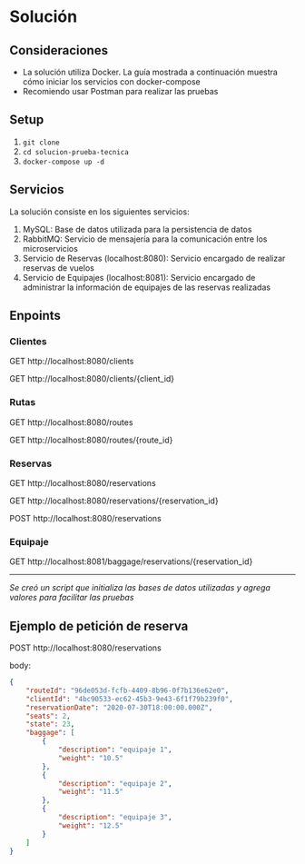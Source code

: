 # Solución

## Consideraciones

- La solución utiliza Docker. La guía mostrada a continuación muestra cómo iniciar los servicios con docker-compose
- Recomiendo usar Postman para realizar las pruebas

## Setup

1. `git clone `
2. `cd solucion-prueba-tecnica`
3. `docker-compose up -d`

## Servicios

La solución consiste en los siguientes servicios:

1. MySQL: Base de datos utilizada para la persistencia de datos
2. RabbitMQ: Servicio de mensajería para la comunicación entre los microservicios
3. Servicio de Reservas  (localhost:8080): Servicio encargado de realizar reservas de vuelos
4. Servicio de Equipajes (localhost:8081): Servicio encargado de administrar la información de equipajes de las reservas realizadas

## Enpoints

### Clientes

GET http://localhost:8080/clients


GET http://localhost:8080/clients/{client_id}

### Rutas

GET http://localhost:8080/routes


GET http://localhost:8080/routes/{route_id}

### Reservas

GET http://localhost:8080/reservations


GET http://localhost:8080/reservations/{reservation_id}




POST http://localhost:8080/reservations

### Equipaje

GET http://localhost:8081/baggage/reservations/{reservation_id}

---

*Se creó un script que initializa las bases de datos utilizadas y agrega valores para facilitar las pruebas*

## Ejemplo de petición de reserva

POST http://localhost:8080/reservations


body:

```json
{
    "routeId": "96de053d-fcfb-4409-8b96-0f7b136e62e0",
    "clientId": "4bc90533-ec62-45b3-9e43-6f1f79b239f0",
    "reservationDate": "2020-07-30T18:00:00.000Z",
    "seats": 2,
    "state": 23,
    "baggage": [
        {
            "description": "equipaje 1",
            "weight": "10.5"
        },
        {
            "description": "equipaje 2",
            "weight": "11.5"
        },
        {
            "description": "equipaje 3",
            "weight": "12.5"
        }
    ]
}
```



